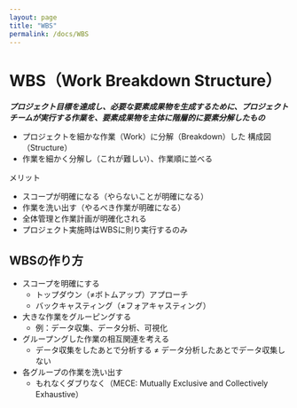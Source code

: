 ```yaml
---
layout: page
title: "WBS"
permalink: /docs/WBS
---
```

# WBS（Work Breakdown Structure）
***プロジェクト目標を達成し、必要な要素成果物を生成するために、プロジェクトチームが実行する作業を、要素成果物を主体に階層的に要素分解したもの***

- プロジェクトを細かな作業（Work）に分解（Breakdown）した 構成図（Structure）
- 作業を細かく分解し（これが難しい）、作業順に並べる

メリット
- スコープが明確になる（やらないことが明確になる）
- 作業を洗い出す（やるべき作業が明確になる）
- 全体管理と作業計画が明確化される
- プロジェクト実施時はWBSに則り実行するのみ

## WBSの作り方
- スコープを明確にする
    - トップダウン（≠ボトムアップ）アプローチ
    - バックキャスティング（≠フォアキャスティング）
- 大きな作業をグルーピングする
    - 例：データ収集、データ分析、可視化
- グループングした作業の相互関連を考える
    - データ収集をしたあとで分析する ≠ データ分析したあとでデータ収集しない
- 各グループの作業を洗い出す
    - もれなくダブりなく（MECE: Mutually Exclusive and Collectively Exhaustive）

